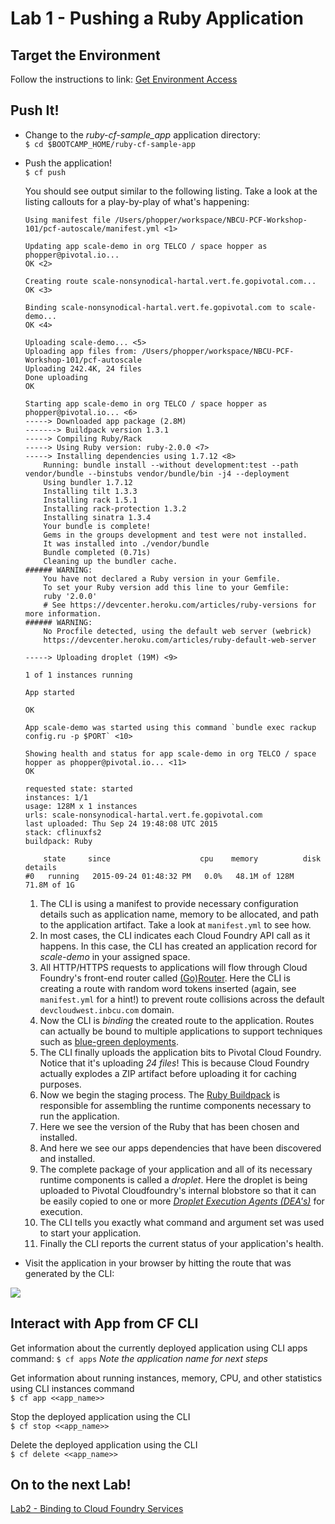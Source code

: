 # Lab 1 - Pushing a Ruby Application
## Target the Environment

Follow the instructions to link: [Get Environment Access](../README.md)

## Push It!

- Change to the _ruby-cf-sample_app_ application directory:  
`$ cd $BOOTCAMP_HOME/ruby-cf-sample-app`

- Push the application!  
`$ cf push`

    You should see output similar to the following listing. Take a look at the listing callouts for a play-by-play of what's happening:
    ```
    Using manifest file /Users/phopper/workspace/NBCU-PCF-Workshop-101/pcf-autoscale/manifest.yml <1>

    Updating app scale-demo in org TELCO / space hopper as phopper@pivotal.io...
    OK <2>

    Creating route scale-nonsynodical-hartal.vert.fe.gopivotal.com...
    OK <3>

    Binding scale-nonsynodical-hartal.vert.fe.gopivotal.com to scale-demo...
    OK <4>

    Uploading scale-demo... <5>
    Uploading app files from: /Users/phopper/workspace/NBCU-PCF-Workshop-101/pcf-autoscale
    Uploading 242.4K, 24 files
    Done uploading               
    OK

    Starting app scale-demo in org TELCO / space hopper as phopper@pivotal.io... <6>
    -----> Downloaded app package (2.8M)
    -------> Buildpack version 1.3.1
    -----> Compiling Ruby/Rack
    -----> Using Ruby version: ruby-2.0.0 <7>
    -----> Installing dependencies using 1.7.12 <8>
        Running: bundle install --without development:test --path vendor/bundle --binstubs vendor/bundle/bin -j4 --deployment
        Using bundler 1.7.12
        Installing tilt 1.3.3
        Installing rack 1.5.1
        Installing rack-protection 1.3.2
        Installing sinatra 1.3.4
        Your bundle is complete!
        Gems in the groups development and test were not installed.
        It was installed into ./vendor/bundle
        Bundle completed (0.71s)
        Cleaning up the bundler cache.
    ###### WARNING:
        You have not declared a Ruby version in your Gemfile.
        To set your Ruby version add this line to your Gemfile:
        ruby '2.0.0'
        # See https://devcenter.heroku.com/articles/ruby-versions for more information.
    ###### WARNING:
        No Procfile detected, using the default web server (webrick)
        https://devcenter.heroku.com/articles/ruby-default-web-server

    -----> Uploading droplet (19M) <9>

    1 of 1 instances running

    App started

    OK

    App scale-demo was started using this command `bundle exec rackup config.ru -p $PORT` <10>

    Showing health and status for app scale-demo in org TELCO / space hopper as phopper@pivotal.io... <11>
    OK

    requested state: started
    instances: 1/1
    usage: 128M x 1 instances
    urls: scale-nonsynodical-hartal.vert.fe.gopivotal.com
    last uploaded: Thu Sep 24 19:48:08 UTC 2015
    stack: cflinuxfs2
    buildpack: Ruby

        state     since                    cpu    memory          disk          details   
    #0   running   2015-09-24 01:48:32 PM   0.0%   48.1M of 128M   71.8M of 1G      
    ```
    1. The CLI is using a manifest to provide necessary configuration details such as application name, memory to be allocated, and path to the application artifact.
    Take a look at `manifest.yml` to see how.
    2. In most cases, the CLI indicates each Cloud Foundry API call as it happens.
    In this case, the CLI has created an application record for _scale-demo_ in your assigned space.
    3. All HTTP/HTTPS requests to applications will flow through Cloud Foundry's front-end router called [(Go)Router](http://docs.cloudfoundry.org/concepts/architecture/router.html).
    Here the CLI is creating a route with random word tokens inserted (again, see `manifest.yml` for a hint!) to prevent route collisions across the default `devcloudwest.inbcu.com` domain.
    4. Now the CLI is _binding_ the created route to the application.
    Routes can actually be bound to multiple applications to support techniques such as [blue-green deployments](http://www.mattstine.com/2013/07/10/blue-green-deployments-on-cloudfoundry).
    5. The CLI finally uploads the application bits to Pivotal Cloud Foundry. Notice that it's uploading _24 files_! This is because Cloud Foundry actually explodes a ZIP artifact before uploading it for caching purposes.
    6. Now we begin the staging process. The [Ruby Buildpack](https://github.com/cloudfoundry/ruby-buildpack) is responsible for assembling the runtime components necessary to run the application.
    7. Here we see the version of the Ruby that has been chosen and installed.
    8. And here we see our apps dependencies that have been discovered and installed.
    9. The complete package of your application and all of its necessary runtime components is called a _droplet_.
    Here the droplet is being uploaded to Pivotal Cloudfoundry's internal blobstore so that it can be easily copied to one or more [_Droplet Execution Agents (DEA's)_](http://docs.cloudfoundry.org/concepts/architecture/execution-agent.html) for execution.
    10. The CLI tells you exactly what command and argument set was used to start your application.
    11. Finally the CLI reports the current status of your application's health.

- Visit the application in your browser by hitting the route that was generated by the CLI:

![](lab-ruby.png)

## Interact with App from CF CLI

Get information about the currently deployed application using CLI apps command:
`$ cf apps` _Note the application name for next steps_

Get information about running instances, memory, CPU, and other statistics using CLI instances command  
`$ cf app <<app_name>>`

Stop the deployed application using the CLI  
`$ cf stop <<app_name>>`

Delete the deployed application using the CLI  
`$ cf delete <<app_name>>`

## On to the next Lab!
[Lab2 - Binding to Cloud Foundry Services](../../labs/lab2/README.md)
